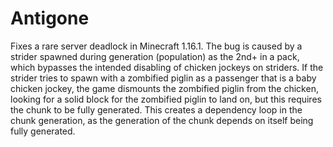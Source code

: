 # Antigone

Fixes a rare server deadlock in Minecraft 1.16.1. 
The bug is caused by a strider spawned during generation (population) as the 2nd+ in a pack, which bypasses the intended disabling of chicken jockeys on striders.
If the strider tries to spawn with a zombified piglin as a passenger that is a baby chicken jockey, the game dismounts the zombified piglin from the chicken, looking for a solid block for the zombified piglin to land on, but this requires the chunk to be fully generated. 
This creates a dependency loop in the chunk generation, as the generation of the chunk depends on itself being fully generated. 
